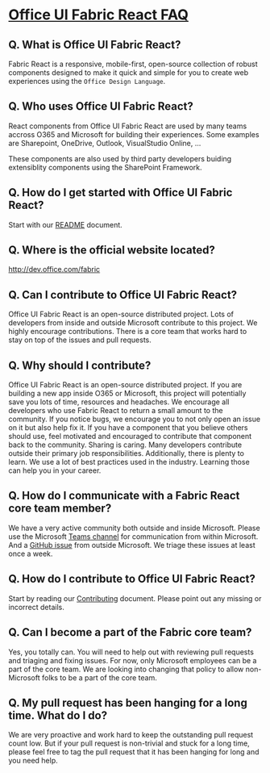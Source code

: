 # [Office UI Fabric React FAQ](http://dev.office.com/fabric)

## Q. What is Office UI Fabric React?

Fabric React is a responsive, mobile-first, open-source collection of robust components designed to make it quick and simple for you to create web experiences using the `Office Design Language`.

## Q. Who uses Office UI Fabric React?

React components from Office UI Fabric React are used by many teams accross O365 and Microsoft for building their experiences. Some examples are Sharepoint, OneDrive, Outlook, VisualStudio Online, ...

These components are also used by third party developers buiding extensiblity components using the SharePoint Framework.

## Q. How do I get started with Office UI Fabric React?

Start with our [README](./README.md) document.

## Q. Where is the official website located?

http://dev.office.com/fabric

## Q. Can I contribute to Office UI Fabric React?

Office UI Fabric React is an open-source distributed project. Lots of developers from inside and outside Microsoft contribute to this project. We highly encourage contributions. There is a core team that works hard to stay on top of the issues and pull requests.

## Q. Why should I contribute?

Office UI Fabric React is an open-source distributed project. If you are building a new app inside O365 or Microsoft, this project will potentially save you lots of time, resources and headaches. We encourage all developers who use Fabric React to return a small amount to the community. If you notice bugs, we encourage you to not only open an issue on it but also help fix it. If you have a component that you believe others should use, feel motivated and encouraged to contribute that component back to the community. Sharing is caring. Many developers contribute outside their primary job responsibilities. Additionally, there is plenty to learn. We use a lot of best practices used in the industry. Learning those can  help you in your career.

## Q. How do I communicate with a Fabric React core team member?

We have a very active community both outside and inside Microsoft. Please use the Microsoft [Teams channel](https://teams.microsoft.com/l/channel/19%3a73a5dbc26c9a4d8d91264611995bbdbb%40thread.skype/Fabric%2520Design?groupId=ffe264f2-14d0-48b5-9384-64f808b81294&tenantId=72f988bf-86f1-41af-91ab-2d7cd011db47) for communication from within Microsoft. And a [GitHub issue](https://github.com/OfficeDev/office-ui-fabric-react/issues) from outside Microsoft. We triage these issues at least once a week.

## Q. How do I contribute to Office UI Fabric React?

Start by reading our [Contributing](./ghdocs/Contributing/Contributing.md) document. Please point out any missing or incorrect details.

## Q. Can I become a part of the Fabric core team?

Yes, you totally can. You will need to help out with reviewing pull requests and triaging and fixing issues. For now, only Microsoft employees can be a part of the core team. We are looking into changing that policy to allow non-Microsoft folks to be a part of the core team.

## Q. My pull request has been hanging for a long time. What do I do?

We are very proactive and work hard to keep the outstanding pull request count low. But if your pull request is non-trivial and stuck for a long time, please feel free to tag the pull request that it has been hanging for long and you need help.